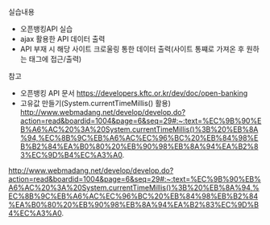 실습내용
- 오픈뱅킹API 실습
- ajax 활용한 API 데이터 출력
- API 부재 시 해당 사이트 크로울링 통한 데이터 출력(사이트 통쨰로 가져온 후 원하는 태그에 접근/출력)

참고
- 오픈뱅킹 API 문서 https://developers.kftc.or.kr/dev/doc/open-banking
- 고유값 만들기(System.currentTimeMillis() 활용)
http://www.webmadang.net/develop/develop.do?action=read&boardid=1004&page=6&seq=29#:~:text=%EC%9B%90%EB%A6%AC%20%3A%20System.currentTimeMillis()%3B%20%EB%8A%94,%EC%8B%9C%EB%A6%AC%EC%96%BC%20%EB%84%98%EB%B2%84%EA%B0%80%20%EB%90%98%EB%8A%94%EA%B2%83%EC%9D%B4%EC%A3%A0.

http://www.webmadang.net/develop/develop.do?action=read&boardid=1004&page=6&seq=29#:~:text=%EC%9B%90%EB%A6%AC%20%3A%20System.currentTimeMillis()%3B%20%EB%8A%94,%EC%8B%9C%EB%A6%AC%EC%96%BC%20%EB%84%98%EB%B2%84%EA%B0%80%20%EB%90%98%EB%8A%94%EA%B2%83%EC%9D%B4%EC%A3%A0.
